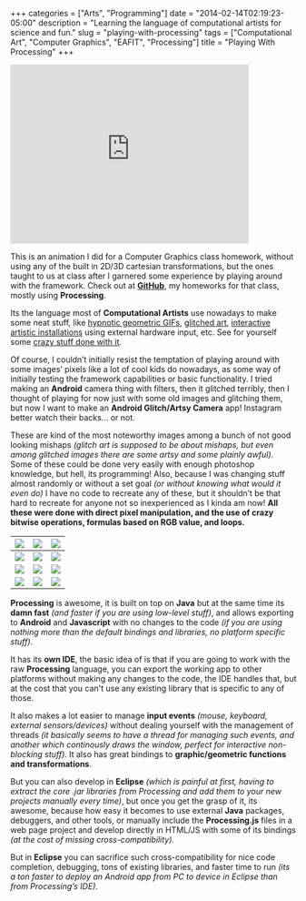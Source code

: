 +++
categories = ["Arts", "Programming"]
date = "2014-02-14T02:19:23-05:00"
description = "Learning the language of computational artists for science and fun."
slug = "playing-with-processing"
tags = ["Computational Art", "Computer Graphics", "EAFIT", "Processing"]
title = "Playing With Processing"
+++

<iframe width="420" height="315" src="https://www.youtube.com/embed/a2qDobiht7g" frameborder="0" allowfullscreen></iframe>

This is an animation I did for a Computer Graphics class homework, without using any of the built in 2D/3D cartesian transformations, but the ones taught to us at class after I garnered some experience by playing around with the framework. Check out at [**GitHub**](https://github.com/Zubieta/Computer_Graphics), my homeworks for that class, mostly using **Processing**.

Its the language most of **Computational Artists** use nowadays to make some neat stuff, like [hypnotic geometric GIFs](https://www.tumblr.com/search/processing+gif), [glitched art](https://www.tumblr.com/search/processing+glitch), [interactive artistic installations](https://www.youtube.com/watch?v=OGoZktCzMS4) using external hardware input, etc. See for yourself some [crazy stuff done with it](https://processing.org/exhibition/).

Of course, I couldn’t initially resist the temptation of playing around with some images’ pixels like a lot of cool kids do nowadays, as some way of initially testing the framework capabilities or basic functionality. I tried making an **Android** camera thing with filters, then it glitched terribly, then I thought of playing for now just with some old images and glitching them, but now I want to make an **Android Glitch/Artsy Camera** app! Instagram better watch their backs... or not.

These are kind of the most noteworthy images among a bunch of not good looking mishaps *(glitch art is supposed to be about mishaps, but even among glitched images there are some artsy and some plainly awful)*. Some of these could be done very easily with enough photoshop knowledge, but hell, its programming! Also, because I was changing stuff almost randomly or without a set goal *(or without knowing what would it even do)* I have no code to recreate any of these, but it shouldn’t be that hard to recreate for anyone not so inexperienced as I kinda am now! **All these were done with direct pixel manipulation, and the use of crazy bitwise operations, formulas based on RGB value, and loops.**

| [![](https://i.imgur.com/uK99OCH.png)](https://i.imgur.com/uK99OCH.png) | [![](https://i.imgur.com/8pGEv3u.png)](https://i.imgur.com/8pGEv3u.png) | [![](https://i.imgur.com/I7UAuy9.png)](https://i.imgur.com/I7UAuy9.png) |
|---|---|---|
| [![](https://i.imgur.com/SBoNneC.png)](https://i.imgur.com/SBoNneC.png) | [![](https://i.imgur.com/1x9EkUl.png)](https://i.imgur.com/1x9EkUl.png) | [![](https://i.imgur.com/WaqbgcQ.png)](https://i.imgur.com/WaqbgcQ.png)
| [![](https://i.imgur.com/NPCJnXH.png)](https://i.imgur.com/NPCJnXH.png) | [![](https://i.imgur.com/rAP7ERq.png)](https://i.imgur.com/rAP7ERq.png) | [![](https://i.imgur.com/w2R0RBx.png)](https://i.imgur.com/w2R0RBx.png) |
| [![](https://i.imgur.com/jsJh4jm.png)](https://i.imgur.com/jsJh4jm.png) | [![](https://i.imgur.com/J5NWF9I.png)](https://i.imgur.com/J5NWF9I.png) | [![](https://i.imgur.com/WyQEtNq.png)](https://i.imgur.com/WyQEtNq.png) |

**Processing** is awesome, it is built on top on **Java** but at the same time its **damn fast** *(and faster if you are using low-level stuff)*, and allows exporting to **Android** and **Javascript** with no changes to the code *(if you are using nothing more than the default bindings and libraries, no platform specific stuff)*.

It has its **own IDE**, the basic idea of is that if you are going to work with the raw **Processing** language, you can export the working app to other platforms without making any changes to the code, the IDE handles that, but at the cost that you can't use any existing library that is specific to any of those.

It also makes a lot easier to manage **input events** *(mouse, keyboard, external sensors/devices)* without dealing yourself with the management of threads *(it basically seems to have a thread for managing such events, and another which continously draws the window, perfect for interactive non-blocking stuff)*. It also has great bindings to **graphic/geometric functions and transformations**.

But you can also develop in **Eclipse** *(which is painful at first, having to extract the core .jar libraries from Processing and add them to your new projects manually every time)*, but once you get the grasp of it, its awesome, because how easy it becomes to use external **Java** packages, debuggers, and other tools, or manually include the **Processing.js** files in a web page project and develop directly in HTML/JS with some of its bindings *(at the cost of missing cross-compatibility).*

But in **Eclipse** you can sacrifice such cross-compatibility for nice code completion, debugging, tons of existing libraries, and faster time to run *(its a ton faster to deploy an Android app from PC to device in Eclipse than from Processing’s IDE)*.
